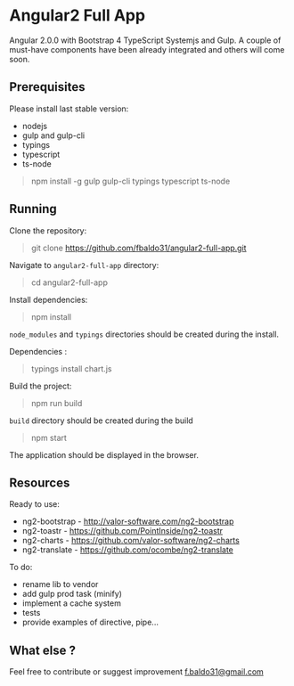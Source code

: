 Angular2 Full App
=================================

Angular 2.0.0 with Bootstrap 4 TypeScript Systemjs and Gulp. A couple of must-have components have
been already integrated and others will come soon.

Prerequisites
-------------
Please install last stable version:
- nodejs
- gulp and gulp-cli
- typings
- typescript
- ts-node
> npm install -g gulp gulp-cli typings typescript ts-node

Running
-------

Clone the repository:

> git clone https://github.com/fbaldo31/angular2-full-app.git

Navigate to `angular2-full-app` directory:

> cd angular2-full-app

Install dependencies:

> npm install

`node_modules` and `typings` directories should be created during the install.

Dependencies :

> typings install chart.js

Build the project:
> npm run build

`build` directory should be created during the build

> npm start

The application should be displayed in the browser.

Resources
---------
Ready to use:
- ng2-bootstrap - http://valor-software.com/ng2-bootstrap
- ng2-toastr - https://github.com/PointInside/ng2-toastr
- ng2-charts - https://github.com/valor-software/ng2-charts
- ng2-translate - https://github.com/ocombe/ng2-translate

To do:
- rename lib to vendor
- add gulp prod task (minify)
- implement a cache system
- tests
- provide examples of directive, pipe...

What else ?
----------
Feel free to contribute or suggest improvement f.baldo31@gmail.com